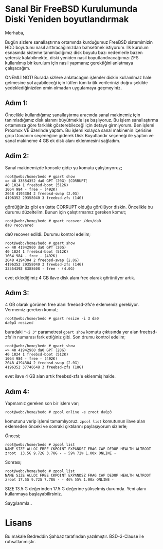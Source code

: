 # Sanal Bir FreeBSD Kurulumunda Diski Yeniden boyutlandırmak

Merhaba,

Bugün sizlere sanallaştırma ortamında kurduğumuz FreeBSD sistemimizin HDD boyutunu nasıl arttıracağımızdan bahsetmek istiyorum. İlk kurulum esnasında sisteme tanımladığımız disk boyutu bazı nedenlerle bazen yetersiz kalabilmekte, diski yeniden nasıl boyutlandıracağımızı ZFS kullanılmış bir kurulum için nasıl yapmanız gerektiğini anlatmaya çalışacağım.

ÖNEMLİ NOT! Burada sizlere anlatacağım işlemler diskin kullanılmaz hale gelmesine yol açabileceği için lütfen tüm kritik verilerinizi doğru şekilde yedeklediğinizden emin olmadan uygulamaya geçmeyiniz.

## **Adım 1:**

Öncelikle kullandığımız sanallaştırma aracında sanal makinemiz için tanımladığımız disk alanını büyütmekle işe başlıyoruz. Bu işlem sanallaştırma ortamınıza göre farklılık gösterebileceği için detaya girmiyorum. Ben işlemi Proxmox VE üzerinde yaptım. Bu işlemi kolayca sanal makinenin içerisine girip Donanım seçeneğine giderek Disk Boyutlandır seçeneği ile yaptım ve sanal makineme 4 GB ek disk alanı eklenmesini sağladım.

## **Adim 2:**

Sanal makinemizde konsole gidip şu komutu çalıştırıyoruz;

```
root@web:/home/bedo # gpart show
=> 40 33554352 da0 GPT (20G) [CORRUPT]
40 1024 1 freebsd-boot (512K)
1064 984 - free - (492K)
2048 4194304 2 freebsd-swap (2.0G)
4196352 29358040 3 freebsd-zfs (14G)
```

gördüğünüz gibi en üstte CORRUPT olduğu görülüyor diskin. Öncelikle bu durumu düzeltelim. Bunun için çalıştırmamız gereken komut;

```
root@web:/home/bedo # gpart recover /dev/da0
da0 recovered
```

da0 recover edildi. Durumu kontrol edelim;

```
root@web:/home/bedo # gpart show
=> 40 41942960 da0 GPT (20G)
40 1024 1 freebsd-boot (512K)
1064 984 - free - (492K)
2048 4194304 2 freebsd-swap (2.0G)
4196352 29358040 3 freebsd-zfs (14G)
33554392 8388608 - free - (4.0G)
```

evet eklediğimiz 4 GB ilave disk alanı free olarak görünüyor artık.


## **Adım 3:**

4 GB olarak görünen free alanı freebsd-zfs'e eklememiz gerekiyor. Vermemiz gereken komut;

```
root@web:/home/bedo # gpart resize -i 3 da0
da0p3 resized
```

buradaki ```"-i 3"``` parametresi ```gpart show``` komutu çıktısında yer alan freebsd-zfs'in numarası fark ettiğiniz gibi. Son drumu kontrol edelim;

```
root@web:/home/bedo # gpart show
=> 40 41942960 da0 GPT (20G)
40 1024 1 freebsd-boot (512K)
1064 984 - free - (492K)
2048 4194304 2 freebsd-swap (2.0G)
4196352 37746648 3 freebsd-zfs (18G)
```

evet ilave 4 GB alan artık freebsd-zfs'e eklenmiş halde.

## **Adım 4:**

Yapmamız gereken son bir işlem var;

```
root@web:/home/bedo # zpool online -e zroot da0p3
```

komutunu verip işlemi tamamlıyoruz. ```zpool list``` komutunun ilave alan eklemeden önceki ve sonraki çıktılarını paylaşıyorum sizlerle;

Öncesi;

```
root@web:/home/bedo # zpool list
NAME SIZE ALLOC FREE CKPOINT EXPANDSZ FRAG CAP DEDUP HEALTH ALTROOT
zroot  13.5G 9.72G 3.78G - - 59% 72% 1.00x ONLINE -
```

Sonrası;

```
root@web:/home/bedo # zpool list
NAME SIZE ALLOC FREE CKPOINT EXPANDSZ FRAG CAP DEDUP HEALTH ALTROOT
zroot 17.5G 9.72G 7.78G - - 46% 55% 1.00x ONLINE -
```

SIZE 13.5 G değerinden 17.5 G değerine yükselmiş durumda. Yeni alanı kullanmaya başlayabilirsiniz.

Saygılarımla..

# Lisans

Bu makale Bedreddin Şahbaz tarafından yazılmıştır. BSD-3-Clause ile ruhsatlanmıştır.
